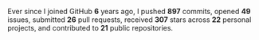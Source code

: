 Ever since I joined GitHub **6** years ago, I pushed **897** commits, opened **49** issues, submitted **26** pull requests, received **307** stars across **22** personal projects, and contributed to **21** public repositories.